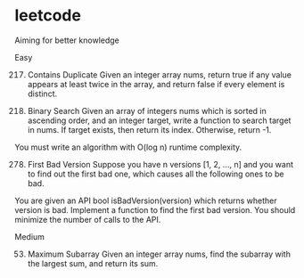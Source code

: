 # leetcode
Aiming for better knowledge

Easy 

217. Contains Duplicate
Given an integer array nums, return true if any value appears at least twice in the array, and return false if every element is distinct.

704. Binary Search
Given an array of integers nums which is sorted in ascending order, and an integer target, write a function to search target in nums. If target exists, then return its index. Otherwise, return -1.

You must write an algorithm with O(log n) runtime complexity.

278. First Bad Version
Suppose you have n versions [1, 2, ..., n] and you want to find out the first bad one, which causes all the following ones to be bad.

You are given an API bool isBadVersion(version) which returns whether version is bad. Implement a function to find the first bad version. You should minimize the number of calls to the API.




Medium

53. Maximum Subarray
Given an integer array nums, find the subarray with the largest sum, and return its sum.